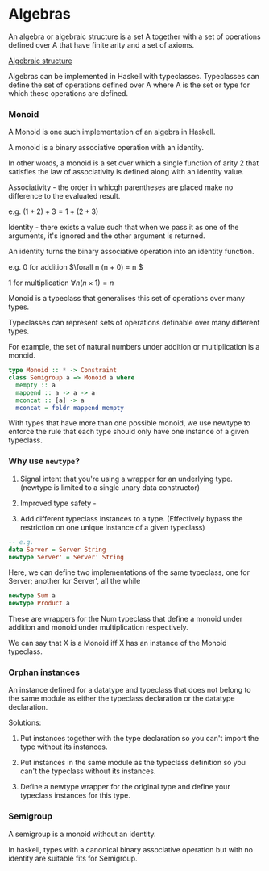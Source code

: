 # Algebras

An algebra or algebraic structure is a set A together with a set of operations defined over A that have finite arity and a set of axioms.

[Algebraic structure](https://en.wikipedia.org/wiki/Algebraic_structure)


Algebras can be implemented in Haskell with typeclasses. Typeclasses can define the set of operations defined over A where A is the set or type for which these operations are defined.

### Monoid
A Monoid is one such implementation of an algebra in Haskell.

A monoid is a binary associative operation with an identity. 

In other words, a monoid is a set over which a single function of arity 2 that satisfies the law of associativity is defined along with an identity value.

Associativity - the order in whicgh parentheses are placed make no difference to the evaluated result.

e.g. $(1 + 2) + 3 = 1 + (2 + 3)$

Identity - there exists a value such that when we pass it as one of the arguments, it's ignored and the other argument is returned.

An identity turns the binary associative operation into an identity function.

e.g. 0 for addition
$\forall n (n + 0) = n $

1 for multiplication
$\forall n (n \times 1) = n$

Monoid is a typeclass that generalises this set of operations over many types.


Typeclasses can represent sets of operations definable over many different types.

For example, the set of natural numbers under addition or multiplication is a monoid.

```haskell
type Monoid :: * -> Constraint
class Semigroup a => Monoid a where
  mempty :: a
  mappend :: a -> a -> a
  mconcat :: [a] -> a
  mconcat = foldr mappend mempty
```

With types that have more than one possible monoid, we use newtype to enforce the rule that each type should only have one instance of a given typeclass.


### Why use `newtype`?

1. Signal intent that you're using a wrapper for an underlying type. (newtype is limited to a single unary data constructor) 

2. Improved type safety - 

3. Add different typeclass instances to a type. (Effectively bypass the restriction on one unique instance of a given typeclass)

```haskell
-- e.g.
data Server = Server String
newtype Server' = Server' String
```

Here, we can define two implementations of the same typeclass, one for Server; another for Server', all the while

```haskell
newtype Sum a
newtype Product a
```

These are wrappers for the Num typeclass that define a monoid under addition and monoid under multiplication respectively.

We can say that X is a Monoid iff X has an instance of the Monoid typeclass.

### Orphan instances

An instance defined for a datatype and typeclass that does not belong to the same module as either the typeclass declaration or the datatype declaration.

Solutions:

1. Put instances together with the type declaration so you can't import the type without its instances.

2. Put instances in the same module as the typeclass definition so you can't the typeclass without its instances.

3. Define a newtype wrapper for the original type and define your typeclass instances for this type.

### Semigroup

A semigroup is a monoid without an identity.

In haskell, types with a canonical binary associative operation but with no identity are suitable fits for Semigroup.

